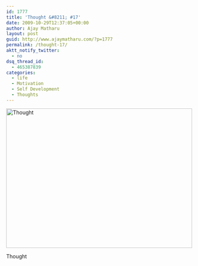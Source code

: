 ```yaml
---
id: 1777
title: 'Thought &#8211; #17'
date: 2009-10-29T12:37:05+00:00
author: Ajay Matharu
layout: post
guid: http://www.ajaymatharu.com/?p=1777
permalink: /thought-17/
aktt_notify_twitter:
  - no
dsq_thread_id:
  - 465387839
categories:
  - life
  - Motivation
  - Self Development
  - Thoughts
---
```

<div style="width: 510px" class="wp-caption aligncenter">
  <img alt="Thought" src="http://ajaymatharu.wordpress.com/files/2009/10/cool.jpg" title="Cool" width="500" height="375" />
  
  <p class="wp-caption-text">
    Thought
  </p>
</div>